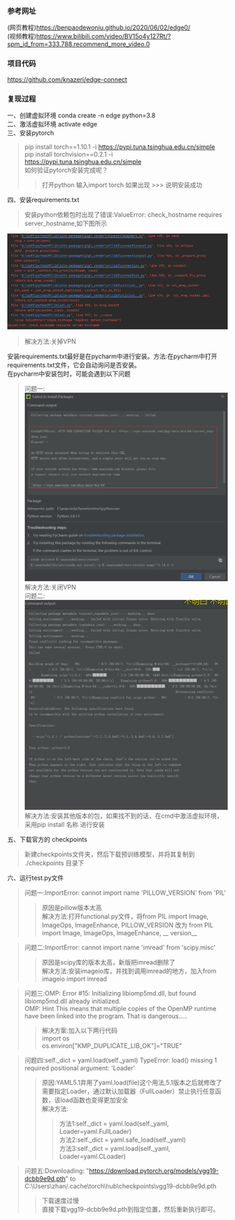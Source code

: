 ### 参考网址
(网页教程)https://benpaodewoniu.github.io/2020/06/02/edge0/<br>
(视频教程)https://www.bilibili.com/video/BV15o4y127Rt/?spm_id_from=333.788.recommend_more_video.0<br>
### 项目代码
https://github.com/knazeri/edge-connect<br>
### 复现过程
一、创建虚拟环境  conda create -n edge python=3.8<br>
二、激活虚拟环境  activate edge<br>
三、安装pytorch<br>
> pip install torch==1.10.1 -i https://pypi.tuna.tsinghua.edu.cn/simple<br>
> pip install torchvision==0.2.1 -i https://pypi.tuna.tsinghua.edu.cn/simple<br>
> 如何验证pytorch安装完成呢？<br>
>> 打开python  输入import torch 如果出现 >>> 说明安装成功<br>

四、安装requirements.txt<br>
> 安装python依赖包时出现了错误:ValueError: check_hostname requires server_hostname,如下图所示<br>

![](https://github.com/tree-sun/edgeconnect/blob/main/screenshot/error_1.jpg)<br>
> 解决方法:关掉VPN<br>

安装requirements.txt最好是在pycharm中进行安装。方法:在pycharm中打开requirements.txt文件，它会自动询问是否安装。<br>
在pycharm中安装包时，可能会遇到以下问题<br>
> 问题一:<br>
> ![](https://github.com/tree-sun/edgeconnect/blob/main/screenshot/error_2.png)<br>
> 解决方法:关闭VPN<br>
> 问题二:<br>
> ![](https://github.com/tree-sun/edgeconnect/blob/main/screenshot/error_3.png)<br>
> 解决方法:安装其他版本的包，如果找不到的话，在cmd中激活虚拟环境，采用pip install 名称  进行安装<br>

五、下载官方的 checkpoints<br>
> 新建checkpoints文件夹，然后下载预训练模型，并将其复制到 ./checkpoints 目录下<br>

六、运行test.py文件<br>
> 问题一:ImportError: cannot import name 'PILLOW_VERSION' from 'PIL'<br>
>> 原因是pillow版本太高<br>
>> 解决方法:打开functional.py文件，将from PIL import Image, ImageOps, ImageEnhance, PILLOW_VERSION 改为 from PIL import Image, ImageOps, ImageEnhance, __ version__<br>

> 问题二:ImportError: cannot import name 'imread' from 'scipy.misc' <br>
>> 原因是scipy库的版本太高，新版把imread删除了<br>
>> 解决方法:安装imageio库，并找到调用imread的地方，加入from imageio import imread<br>

> 问题三:OMP: Error #15: Initializing libiomp5md.dll, but found libiomp5md.dll already initialized.<br>
> OMP: Hint This means that multiple copies of the OpenMP runtime have been linked into the program. That is dangerous.....<br>
>> 解决方案:加入以下两行代码<br>
>> import os<br>
>> os.environ["KMP_DUPLICATE_LIB_OK"]="TRUE"<br>

> 问题四:self._dict = yaml.load(self._yaml)   TypeError: load() missing 1 required positional argument: 'Loader'<br>
>> 原因:YAML5.1弃用了yaml.load(file)这个用法,5.1版本之后就修改了需要指定Loader，通过默认加载器（FullLoader）禁止执行任意函数，该load函数也变得更加安全<br>
>> 解决方法:<br>
>>> 方法1:self._dict = yaml.load(self._yaml, Loader=yaml.FullLoader)<br>
>>> 方法2:self._dict = yaml.safe_load(self._yaml)<br>
>>> 方法3:self._dict = yaml.load(self._yaml, Loader=yaml.CLoader)<br>

> 问题五:Downloading: "https://download.pytorch.org/models/vgg19-dcbb9e9d.pth" to C:\Users\zhan/.cache\torch\hub\checkpoints\vgg19-dcbb9e9d.pth<br>
>> 下载速度过慢<br>
>> 直接下载vgg19-dcbb9e9d.pth到指定位置，然后重新执行即可。<br>
